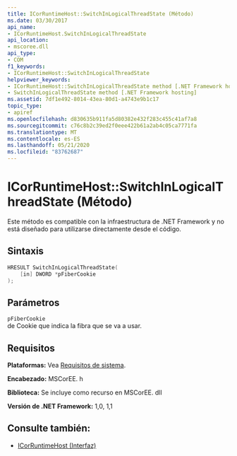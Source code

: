 ```yaml
---
title: ICorRuntimeHost::SwitchInLogicalThreadState (Método)
ms.date: 03/30/2017
api_name:
- ICorRuntimeHost.SwitchInLogicalThreadState
api_location:
- mscoree.dll
api_type:
- COM
f1_keywords:
- ICorRuntimeHost::SwitchInLogicalThreadState
helpviewer_keywords:
- ICorRuntimeHost::SwitchInLogicalThreadState method [.NET Framework hosting]
- SwitchInLogicalThreadState method [.NET Framework hosting]
ms.assetid: 7df1e492-8014-43ea-80d1-a4743e9b1c17
topic_type:
- apiref
ms.openlocfilehash: d830635b911fa5d80382e432f283c455c41af7a8
ms.sourcegitcommit: c76c8b2c39ed2f0eee422b61a2ab4c05ca7771fa
ms.translationtype: MT
ms.contentlocale: es-ES
ms.lasthandoff: 05/21/2020
ms.locfileid: "83762687"
---
```

# <a name="icorruntimehostswitchinlogicalthreadstate-method"></a>ICorRuntimeHost::SwitchInLogicalThreadState (Método)
Este método es compatible con la infraestructura de .NET Framework y no está diseñado para utilizarse directamente desde el código.  
  
## <a name="syntax"></a>Sintaxis  
  
```cpp  
HRESULT SwitchInLogicalThreadState(  
    [in] DWORD *pFiberCookie  
);  
```  
  
## <a name="parameters"></a>Parámetros  
 `pFiberCookie`  
 de Cookie que indica la fibra que se va a usar.  
  
## <a name="requirements"></a>Requisitos  
 **Plataformas:** Vea [Requisitos de sistema](../../get-started/system-requirements.md).  
  
 **Encabezado:** MSCorEE. h  
  
 **Biblioteca:** Se incluye como recurso en MSCorEE. dll  
  
 **Versión de .NET Framework:** 1,0, 1,1  
  
## <a name="see-also"></a>Consulte también:

- [ICorRuntimeHost (Interfaz)](icorruntimehost-interface.md)
